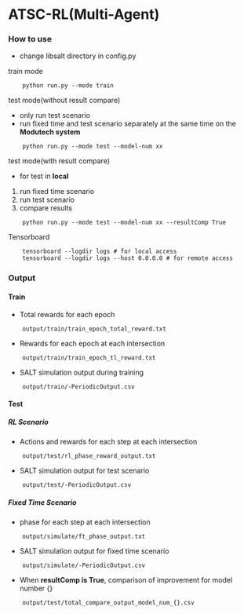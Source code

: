 # ATSC-RL(Multi-Agent)

### How to use ###
- change libsalt directory in config.py

train mode
```shell script
    python run.py --mode train
``` 
test mode(without result compare)
- only run test scenario
- run fixed time and test scenario separately at the same time on the **Modutech system**
```shell script
    python run.py --mode test --model-num xx
``` 
test mode(with result compare)
- for test in **local**
1. run fixed time scenario
2. run test scenario
3. compare results
```shell script
    python run.py --mode test --model-num xx --resultComp True
``` 
Tensorboard
```shell script
    tensorboard --logdir logs # for local access
    tensorboard --logdir logs --host 0.0.0.0 # for remote access
``` 

### Output ###
#### Train ####
- Total rewards for each epoch
```shell script
    output/train/train_epoch_total_reward.txt
```
- Rewards for each epoch at each intersection
```shell script
    output/train/train_epoch_tl_reward.txt
```
- SALT simulation output during training
```shell script
    output/train/-PeriodicOutput.csv
```

#### Test ####
##### RL Scenario #####
- Actions and rewards for each step at each intersection
```shell script
    output/test/rl_phase_reward_output.txt
```
- SALT simulation output for test scenario
```shell script
    output/test/-PeriodicOutput.csv
```
##### Fixed Time Scenario #####
- phase for each step at each intersection
```shell script
    output/simulate/ft_phase_output.txt
```
- SALT simulation output for fixed time scenario
```shell script
    output/simulate/-PeriodicOutput.csv
```

- When **resultComp is True**, comparison of improvement for model number {}
```shell script
    output/test/total_compare_output_model_num_{}.csv
```

